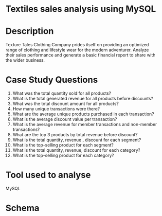 # Textiles sales analysis using MySQL
# Description
Texture Tales Clothing Company prides itself on providing an optimized range of clothing and lifestyle wear for the modern adventurer. Analyze their sales performance and generate a basic financial report to share with the wider business.
# Case Study Questions
1) What was the total quantity sold for all products?
2) What is the total generated revenue for all products before discounts?
3) What was the total discount amount for all products?
4) How many unique transactions were there?
5) What are the average unique products purchased in each transaction?
6) What is the average discount value per transaction?
7) What is the average revenue for member transactions and non-member transactions?
8) What are the top 3 products by total revenue before discount?
9) What is the total quantity, revenue , discount for each segment?
10) What is the top-selling product for each segment?
11) What is the total quantity, revenue, discount for each category?
12) What is the top-selling product for each category?

# Tool used to analyse 
MySQL
# Schema
<img src = "">



